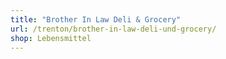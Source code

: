 ```yaml
---
title: "Brother In Law Deli & Grocery"
url: /trenton/brother-in-law-deli-und-grocery/
shop: Lebensmittel
---
```

